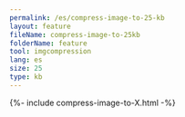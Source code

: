 ```yaml
---
permalink: /es/compress-image-to-25-kb
layout: feature
fileName: compress-image-to-25kb
folderName: feature
tool: imgcompression
lang: es
size: 25
type: kb
---
```


{%- include compress-image-to-X.html -%}
